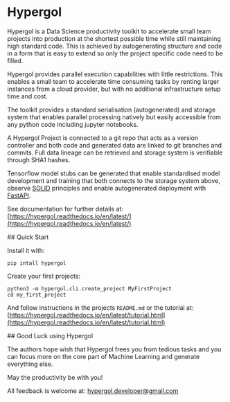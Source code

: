 # Hypergol

Hypergol is a Data Science productivity toolkit to accelerate small team projects into production at the shortest possible time while still maintaining high standard code. This is achieved by autogenerating structure and code in a form that is easy to extend so only the project specific code need to be filled.

Hypergol provides parallel execution capabilities with little restrictions. This enables a small team to accelerate time consuming tasks by renting larger instances from a cloud provider, but with no additional infrastructure setup time and cost.

The toolkit provides a standard serialisation (autogenerated) and storage system that enables parallel processing natively but easily accessible from any python code including jupyter notebooks.

A Hypergol Project is connected to a git repo that acts as a version controller and both code and generated data are linked to git branches and commits. Full data lineage can be retrieved and storage system is verifiable through SHA1 hashes.

Tensorflow model stubs can be generated that enable standardised model development and training that both connects to the storage system above, observe [SOLID](https://en.wikipedia.org/wiki/SOLID) principles and enable autogenerated deployment with [FastAPI](https://fastapi.tiangolo.com/).

See documentation for further details at: [https://hypergol.readthedocs.io/en/latest/](https://hypergol.readthedocs.io/en/latest/)

## Quick Start

Install it with:

```
pip intall hypergol
```

Create your first projects:

```
python3 -m hypergol.cli.create_project MyFirstProject
cd my_first_project
```

And follow instructions in the projects `README.md` or the tutorial at: [https://hypergol.readthedocs.io/en/latest/tutorial.html](https://hypergol.readthedocs.io/en/latest/tutorial.html)

## Good Luck using Hypergol

The authors hope wish that Hypergol frees you from tedious tasks and you can focus more on the core part of Machine Learning and generate everything else.

May the productivity be with you!

All feedback is welcome at: [hypergol.developer@gmail.com](mailto:hypergol.developer@gmail.com?subject=Hypergol%20Feedback)
